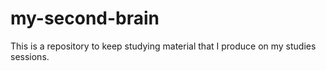 # my-second-brain
This is a repository to keep studying material that I produce on my studies sessions.
